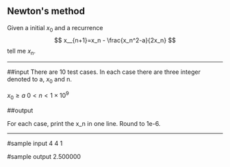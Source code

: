 Newton's method
-----------

Given a initial $x_0$ and a recurrence
$$
x__{n+1}=x_n - \frac{x_n^2-a}{2x_n}
$$
tell me $x_n$.

-------------

##input
There are 10 test cases. In each case there are three integer denoted to a, $x_0$ and n.

$x_0 \geq a$
$0 < n < 1 \times 10^9$

##output

For each case, print the x_n in one line. Round to 1e-6.

-------------

#sample input
4 4 1

#sample output
2.500000
